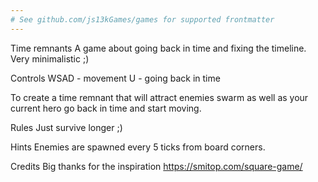 ```yaml
---
# See github.com/js13kGames/games for supported frontmatter
---
```

Time remnants
A game about going back in time and fixing the timeline. Very minimalistic ;)

Controls
WSAD - movement U - going back in time

To create a time remnant that will attract enemies swarm as well as your current hero go back in time and start moving.

Rules
Just survive longer ;)

Hints
Enemies are spawned every 5 ticks from board corners.

Credits
Big thanks for the inspiration https://smitop.com/square-game/